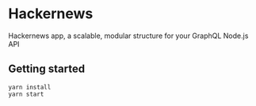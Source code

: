 # Hackernews
Hackernews app, a scalable, modular structure for your GraphQL Node.js API

## Getting started

```shell
yarn install
yarn start
```
